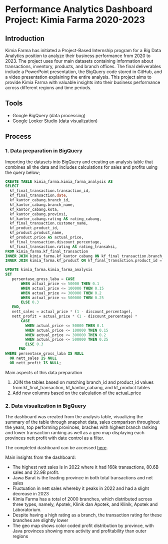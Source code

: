 # Performance Analytics Dashboard Project: Kimia Farma 2020-2023

## Introduction 
Kimia Farma has initiated a Project-Based Internship program for a Big Data Analytics position to analyze their business performance from 2020 to 2023. The project uses four main datasets containing information about transactions, inventory, products, and branch offices. The final deliverables include a PowerPoint presentation, the BigQuery code stored in GitHub, and a video presentation explaining the entire analysis. This project aims to provide Kimia Farma with valuable insights into their business performance across different regions and time periods.

## Tools
* Google BigQuery (data processing)
* Google Looker Studio (data visualization)

## Process
### 1. Data preparation in BigQuery
Importing the datasets into BigQuery and creating an analysis table that combines all the data and includes calculations for sales and profits using the query below;

```sql
CREATE TABLE kimia_farma.kimia_farma_analysis AS
SELECT
  kf_final_transaction.transaction_id,
  kf_final_transaction.date,
  kf_kantor_cabang.branch_id,
  kf_kantor_cabang.branch_name,
  kf_kantor_cabang.kota,
  kf_kantor_cabang.provinsi,
  kf_kantor_cabang.rating AS rating_cabang,
  kf_final_transaction.customer_name,
  kf_product.product_id,
  kf_product.product_name,
  kf_product.price AS actual_price,
  kf_final_transaction.discount_percentage,
  kf_final_transaction.rating AS rating_transaksi,
FROM kimia_farma.kf_final_transaction
INNER JOIN kimia_farma.kf_kantor_cabang ON kf_final_transaction.branch_id = kf_kantor_cabang.branch_id 
INNER JOIN kimia_farma.kf_product ON kf_final_transaction.product_id = kf_product.product_id;

UPDATE kimia_farma.kimia_farma_analysis
SET 
   persentase_gross_laba = CASE
       WHEN actual_price <= 50000 THEN 0.1
       WHEN actual_price <= 100000 THEN 0.15
       WHEN actual_price <= 300000 THEN 0.2
       WHEN actual_price <= 500000 THEN 0.25
       ELSE 0.3
   END,
   nett_sales = actual_price * (1 - discount_percentage),
   nett_profit = actual_price * (1 - discount_percentage) * 
       CASE 
         WHEN actual_price <= 50000 THEN 0.1
         WHEN actual_price <= 100000 THEN 0.15
         WHEN actual_price <= 300000 THEN 0.2
         WHEN actual_price <= 500000 THEN 0.25
         ELSE 0.3
      END 
WHERE persentase_gross_laba IS NULL
  OR nett_sales IS NULL
  OR nett_profit IS NULL;
```

Main aspects of this data preparation
1. JOIN the tables based on matching branch_id and product_id values from kf_final_transaction, kf_kantor_cabang, and kf_product tables
2. Add new columns based on the calculation of the actual_price

### 2. Data visualization in BigQuery
The dashboard was created from the analysis table, visualizing the summary of the table through snapshot data, sales comparison throughout the years, top performing provinces, braches with highest branch ranking and lower transaction ranking as well as a geo map displaying each provinces nett profit with date control as a filter. 

The completed dashboard can be accessed [here](https://lookerstudio.google.com/s/lF9OXR_Fuuc).

Main insights from the dashboard:
* The highest nett sales is in 2022 where it had 168k transactions, 80.6B sales and 22.9B profit.
* Jawa Barat is the leading province in both total transactions and net sales
* Fluctuation in nett sales whereby it peaks in 2022 and had a slight decrease in 2023
* Kimia Farma has a total of 2000 branches, which distributed across three types, namely, Apotek, Klinik dan Apotek, and Klinik, Apotek and Laboratorium.
* Despite having a high rating as a branch, the transaction rating for these branches are slightly lower
* The geo map shows color coded profit distribution by province, with Java provinces showing more activity and profitability than outer regions

